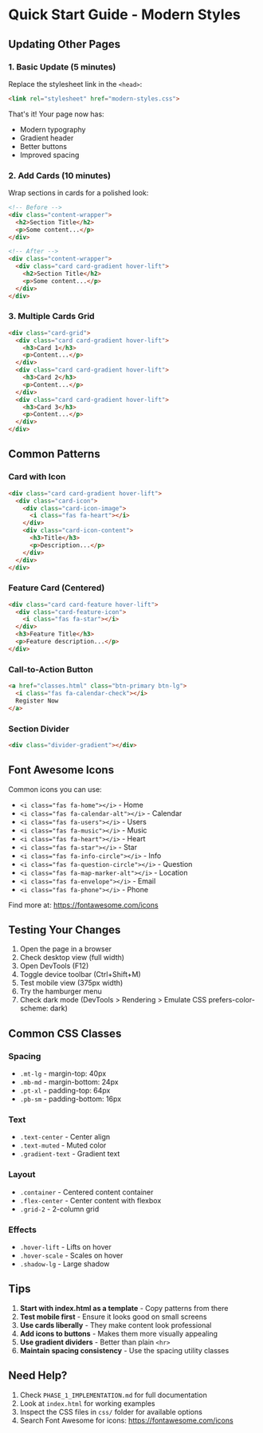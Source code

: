 # Quick Start Guide - Modern Styles

## Updating Other Pages

### 1. Basic Update (5 minutes)
Replace the stylesheet link in the `<head>`:
```html
<link rel="stylesheet" href="modern-styles.css">
```

That's it! Your page now has:
- Modern typography
- Gradient header
- Better buttons
- Improved spacing

### 2. Add Cards (10 minutes)
Wrap sections in cards for a polished look:

```html
<!-- Before -->
<div class="content-wrapper">
  <h2>Section Title</h2>
  <p>Some content...</p>
</div>

<!-- After -->
<div class="content-wrapper">
  <div class="card card-gradient hover-lift">
    <h2>Section Title</h2>
    <p>Some content...</p>
  </div>
</div>
```

### 3. Multiple Cards Grid
```html
<div class="card-grid">
  <div class="card card-gradient hover-lift">
    <h3>Card 1</h3>
    <p>Content...</p>
  </div>
  <div class="card card-gradient hover-lift">
    <h3>Card 2</h3>
    <p>Content...</p>
  </div>
  <div class="card card-gradient hover-lift">
    <h3>Card 3</h3>
    <p>Content...</p>
  </div>
</div>
```

## Common Patterns

### Card with Icon
```html
<div class="card card-gradient hover-lift">
  <div class="card-icon">
    <div class="card-icon-image">
      <i class="fas fa-heart"></i>
    </div>
    <div class="card-icon-content">
      <h3>Title</h3>
      <p>Description...</p>
    </div>
  </div>
</div>
```

### Feature Card (Centered)
```html
<div class="card card-feature hover-lift">
  <div class="card-feature-icon">
    <i class="fas fa-star"></i>
  </div>
  <h3>Feature Title</h3>
  <p>Feature description...</p>
</div>
```

### Call-to-Action Button
```html
<a href="classes.html" class="btn-primary btn-lg">
  <i class="fas fa-calendar-check"></i>
  Register Now
</a>
```

### Section Divider
```html
<div class="divider-gradient"></div>
```

## Font Awesome Icons

Common icons you can use:
- `<i class="fas fa-home"></i>` - Home
- `<i class="fas fa-calendar-alt"></i>` - Calendar
- `<i class="fas fa-users"></i>` - Users
- `<i class="fas fa-music"></i>` - Music
- `<i class="fas fa-heart"></i>` - Heart
- `<i class="fas fa-star"></i>` - Star
- `<i class="fas fa-info-circle"></i>` - Info
- `<i class="fas fa-question-circle"></i>` - Question
- `<i class="fas fa-map-marker-alt"></i>` - Location
- `<i class="fas fa-envelope"></i>` - Email
- `<i class="fas fa-phone"></i>` - Phone

Find more at: https://fontawesome.com/icons

## Testing Your Changes

1. Open the page in a browser
2. Check desktop view (full width)
3. Open DevTools (F12)
4. Toggle device toolbar (Ctrl+Shift+M)
5. Test mobile view (375px width)
6. Try the hamburger menu
7. Check dark mode (DevTools > Rendering > Emulate CSS prefers-color-scheme: dark)

## Common CSS Classes

### Spacing
- `.mt-lg` - margin-top: 40px
- `.mb-md` - margin-bottom: 24px
- `.pt-xl` - padding-top: 64px
- `.pb-sm` - padding-bottom: 16px

### Text
- `.text-center` - Center align
- `.text-muted` - Muted color
- `.gradient-text` - Gradient text

### Layout
- `.container` - Centered content container
- `.flex-center` - Center content with flexbox
- `.grid-2` - 2-column grid

### Effects
- `.hover-lift` - Lifts on hover
- `.hover-scale` - Scales on hover
- `.shadow-lg` - Large shadow

## Tips

1. **Start with index.html as a template** - Copy patterns from there
2. **Test mobile first** - Ensure it looks good on small screens
3. **Use cards liberally** - They make content look professional
4. **Add icons to buttons** - Makes them more visually appealing
5. **Use gradient dividers** - Better than plain `<hr>`
6. **Maintain spacing consistency** - Use the spacing utility classes

## Need Help?

1. Check `PHASE_1_IMPLEMENTATION.md` for full documentation
2. Look at `index.html` for working examples
3. Inspect the CSS files in `css/` folder for available options
4. Search Font Awesome for icons: https://fontawesome.com/icons
